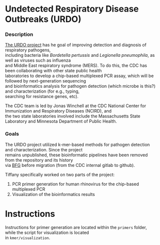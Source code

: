 # Undetected Respiratory Disease Outbreaks (URDO) 

### Description
[The URDO project](https://www.cdc.gov/urdo/index.html) has he goal of improving detection and diagnosis of respiratory pathogens, \
including bacteria like _Bordetella pertussis_ and _Legionella pneumophila_, as well as viruses such as influenza \
and Middle East respiratory syndrome (MERS). To do this, the CDC has been collaborating with other state public health \
laboratories to develop a chip-based multiplexed PCR assay, which will be followed by next-generation sequencing \
and bioinformatics analysis for pathogen detection (which microbe is this?) and characterization (for e.g., typing, \
searching for resistance genes, etc).

The CDC team is led by Jonas Winchell at the CDC National Center for Immunization and Respiratory Diseases (NCIRD), and \
the two state laboratories involved include the Massachusetts State Laboratory and Minnesota Department of Public Health.

### Goals
The URDO project utilized k-mer-based methods for pathogen detection and characterization. Since the project \
remains unpublished, these bioinformatic pipelines have been removed from the repository and its history \
via [BFG](https://rtyley.github.io/bfg-repo-cleaner/) before migration (from the CDC internal gitlab to github).  

Tiffany specifically worked on two parts of the project:
1. PCR primer generation for human rhinovirus for the chip-based multiplexed PCR
2. Visualization of the bioinformatics results 

# Instructions
Instructions for primer generation are located within the `primers` folder, while the script for visualization is located \
in `kmer/visualization`. 
